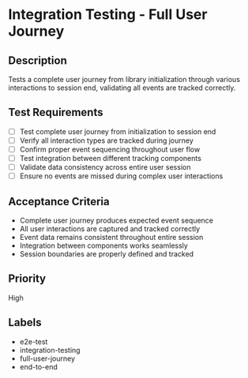 # Integration Testing - Full User Journey

## Description
Tests a complete user journey from library initialization through various interactions to session end, validating all events are tracked correctly.

## Test Requirements
- [ ] Test complete user journey from initialization to session end
- [ ] Verify all interaction types are tracked during journey
- [ ] Confirm proper event sequencing throughout user flow
- [ ] Test integration between different tracking components
- [ ] Validate data consistency across entire user session
- [ ] Ensure no events are missed during complex user interactions

## Acceptance Criteria
- Complete user journey produces expected event sequence
- All user interactions are captured and tracked correctly
- Event data remains consistent throughout entire session
- Integration between components works seamlessly
- Session boundaries are properly defined and tracked

## Priority
High

## Labels
- e2e-test
- integration-testing
- full-user-journey
- end-to-end